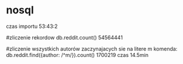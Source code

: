 # nosql

czas importu 53:43:2

#zliczenie rekordow
db.reddit.count()
54564441

#zliczenie wszystkich autorów zaczynajacych sie na litere m
komenda: db.reddit.find({author: /^m/}).count()
1700219
czas 14.5min
